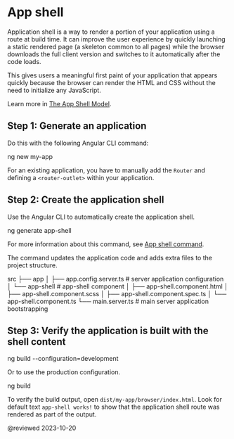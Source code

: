 # App shell

Application shell is a way to render a portion of your application using a route at build time.
It can improve the user experience by quickly launching a static rendered page (a skeleton common to all pages) while the browser downloads the full client version and switches to it automatically after the code loads.

This gives users a meaningful first paint of your application that appears quickly because the browser can render the HTML and CSS without the need to initialize any JavaScript.

Learn more in [The App Shell Model](https://developers.google.com/web/fundamentals/architecture/app-shell).

## Step 1: Generate an application

Do this with the following Angular CLI command:

<code-example format="shell" language="shell">

ng new my-app

</code-example>

For an existing application, you have to manually add the `Router` and defining a `<router-outlet>` within your application.

## Step 2: Create the application shell

Use the Angular CLI to automatically create the application shell.

<code-example format="shell" language="shell">

ng generate app-shell

</code-example>

For more information about this command, see [App shell command](cli/generate#app-shell-command).

The command updates the application code and adds extra files to the project structure.

<code-example language="text">

  src
  ├── app
  │   ├── app.config.server.ts               # server application configuration
  │   └── app-shell                          # app-shell component
  │       ├── app-shell.component.html
  │       ├── app-shell.component.scss
  │       ├── app-shell.component.spec.ts
  │       └── app-shell.component.ts
  └── main.server.ts                         # main server application bootstrapping

</code-example>

## Step 3: Verify the application is built with the shell content

<code-example format="shell" language="shell">

ng build --configuration=development

</code-example>

Or to use the production configuration.

<code-example format="shell" language="shell">

ng build

</code-example>

To verify the build output, open <code class="no-auto-link">dist/my-app/browser/index.html</code>.
Look for default text `app-shell works!` to show that the application shell route was rendered as part of the output.

<!-- links -->

<!-- external links -->

<!-- end links -->

@reviewed 2023-10-20
